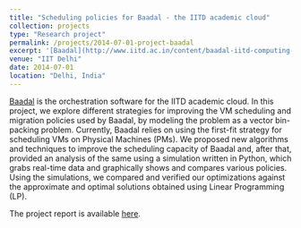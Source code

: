 ```yaml
---
title: "Scheduling policies for Baadal - the IITD academic cloud"
collection: projects
type: "Research project"
permalink: /projects/2014-07-01-project-baadal
excerpt: '[Baadal](http://www.iitd.ac.in/content/baadal-iitd-computing-cloud) is the orchestration software for the IITD academic cloud. In this project, we explore different strategies for improving the VM scheduling and migration policies used by Baadal, by modelling the problem as a vector bin-packing problem.'
venue: "IIT Delhi"
date: 2014-07-01
location: "Delhi, India"
---
```


[Baadal](http://www.iitd.ac.in/content/baadal-iitd-computing-cloud) is the orchestration software for the IITD academic cloud. In this project, we explore different strategies for improving the VM scheduling and migration policies used by Baadal, by modeling the problem as a vector bin-packing problem. Currently, Baadal relies on using the first-fit strategy for scheduling VMs on Physical Machines (PMs). We proposed new algorithms and techniques to improve the scheduling capacity of Baadal and, after that, provided an analysis of the same using a simulation written in Python, which grabs real-time data and graphically shows and compares various policies. Using the simulations, we compared and verified our optimizations against the approximate and optimal solutions obtained using Linear Programming (LP).

The project report is available [here](/files/Scheduling_Policies_Baadal.pdf).